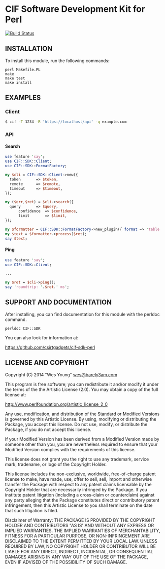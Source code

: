 # CIF Software Development Kit for Perl
[![Build Status](https://travis-ci.org/csirtgadgets/cif-sdk-perl.png?branch=master)](https://travis-ci.org/csirtgadgets/cif-sdk-perl)

## INSTALLATION

To install this module, run the following commands:

	perl Makefile.PL
	make
	make test
	make install
	
## EXAMPLES
### Client
  ```bash
  $ cif -T 1234 -R 'https://localhost/api' -q example.com
  ```
  
### API
#### Search
  ```perl
  use feature 'say';
  use CIF::SDK::Client;
  use CIF::SDK::FormatFactory;

  my $cli = CIF::SDK::Client->new({
    token       => $token,
    remote      => $remote,
    timeout     => $timeout,
  });

  my ($err,$ret) = $cli->search({
  	query       => $query,
        confidence  => $confidence,
        limit       => $limit,
  });

  my $formatter = CIF::SDK::FormatFactory->new_plugin({ format => 'table' });
  my $text = $formatter->process($ret);
  say $text;
  ```
#### Ping
  ```perl
  use feature 'say';
  use CIF::SDK::Client;
  
  ...
  
  my $ret = $cli->ping();
  say 'roundtrip: '.$ret.' ms';
  ```

## SUPPORT AND DOCUMENTATION

After installing, you can find documentation for this module with the
perldoc command.

    perldoc CIF::SDK

You can also look for information at:

   https://github.com/csirtgadgets/cif-sdk-perl


## LICENSE AND COPYRIGHT

Copyright (C) 2014 "Wes Young" <wes@barely3am.com>

This program is free software; you can redistribute it and/or modify it
under the terms of the the Artistic License (2.0). You may obtain a
copy of the full license at:

http://www.perlfoundation.org/artistic_license_2_0

Any use, modification, and distribution of the Standard or Modified
Versions is governed by this Artistic License. By using, modifying or
distributing the Package, you accept this license. Do not use, modify,
or distribute the Package, if you do not accept this license.

If your Modified Version has been derived from a Modified Version made
by someone other than you, you are nevertheless required to ensure that
your Modified Version complies with the requirements of this license.

This license does not grant you the right to use any trademark, service
mark, tradename, or logo of the Copyright Holder.

This license includes the non-exclusive, worldwide, free-of-charge
patent license to make, have made, use, offer to sell, sell, import and
otherwise transfer the Package with respect to any patent claims
licensable by the Copyright Holder that are necessarily infringed by the
Package. If you institute patent litigation (including a cross-claim or
counterclaim) against any party alleging that the Package constitutes
direct or contributory patent infringement, then this Artistic License
to you shall terminate on the date that such litigation is filed.

Disclaimer of Warranty: THE PACKAGE IS PROVIDED BY THE COPYRIGHT HOLDER
AND CONTRIBUTORS "AS IS' AND WITHOUT ANY EXPRESS OR IMPLIED WARRANTIES.
THE IMPLIED WARRANTIES OF MERCHANTABILITY, FITNESS FOR A PARTICULAR
PURPOSE, OR NON-INFRINGEMENT ARE DISCLAIMED TO THE EXTENT PERMITTED BY
YOUR LOCAL LAW. UNLESS REQUIRED BY LAW, NO COPYRIGHT HOLDER OR
CONTRIBUTOR WILL BE LIABLE FOR ANY DIRECT, INDIRECT, INCIDENTAL, OR
CONSEQUENTIAL DAMAGES ARISING IN ANY WAY OUT OF THE USE OF THE PACKAGE,
EVEN IF ADVISED OF THE POSSIBILITY OF SUCH DAMAGE.

